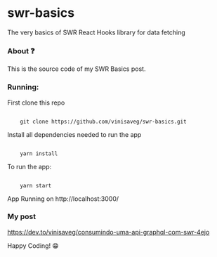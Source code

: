 # swr-basics

The very basics of SWR React Hooks library for data fetching

### About :question:

This is the source code of my SWR Basics post.

### Running:

First clone this repo

```

    git clone https://github.com/vinisaveg/swr-basics.git

```

Install all dependencies needed to run the app

```

    yarn install

```

To run the app:

```

    yarn start

```

App Running on http://localhost:3000/

### My post

https://dev.to/vinisaveg/consumindo-uma-api-graphql-com-swr-4ejo

Happy Coding! :grin:
